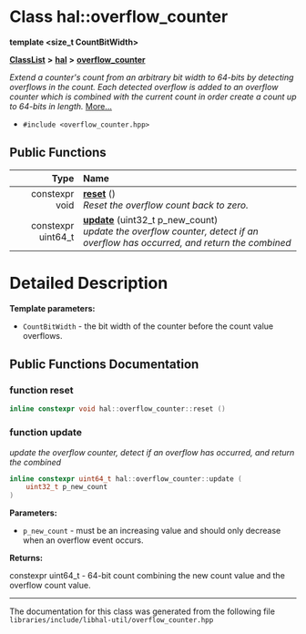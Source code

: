 

# Class hal::overflow\_counter

**template &lt;size\_t CountBitWidth&gt;**



[**ClassList**](annotated.md) **>** [**hal**](namespacehal.md) **>** [**overflow\_counter**](classhal_1_1overflow__counter.md)



_Extend a counter's count from an arbitrary bit width to 64-bits by detecting overflows in the count. Each detected overflow is added to an overflow counter which is combined with the current count in order create a count up to 64-bits in length._ [More...](#detailed-description)

* `#include <overflow_counter.hpp>`





































## Public Functions

| Type | Name |
| ---: | :--- |
|  constexpr void | [**reset**](#function-reset) () <br>_Reset the overflow count back to zero._  |
|  constexpr uint64\_t | [**update**](#function-update) (uint32\_t p\_new\_count) <br>_update the overflow counter, detect if an overflow has occurred, and return the combined_  |




























# Detailed Description




**Template parameters:**


* `CountBitWidth` - the bit width of the counter before the count value overflows. 




    
## Public Functions Documentation




### function reset 

```C++
inline constexpr void hal::overflow_counter::reset () 
```






### function update 

_update the overflow counter, detect if an overflow has occurred, and return the combined_ 
```C++
inline constexpr uint64_t hal::overflow_counter::update (
    uint32_t p_new_count
) 
```





**Parameters:**


* `p_new_count` - must be an increasing value and should only decrease when an overflow event occurs. 



**Returns:**

constexpr uint64\_t - 64-bit count combining the new count value and the overflow count value. 





        

------------------------------
The documentation for this class was generated from the following file `libraries/include/libhal-util/overflow_counter.hpp`

